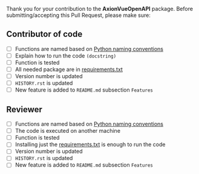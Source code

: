 Thank you for your contribution to the **AxionVueOpenAPI** package.
Before submitting/accepting this Pull Request, please make sure:

## Contributor of code

- [ ] Functions are named based on [Python naming conventions](https://visualgit.readthedocs.io/en/latest/pages/naming_convention.html)
- [ ] Explain how to run the code `(docstring)`
- [ ] Function is tested
- [ ] All needed package are in [requirements.txt](requirements.txt)
- [ ] Version number is updated
- [ ] `HISTORY.rst` is updated
- [ ] New feature is added to `README.md` subsection `Features`

## Reviewer

- [ ] Functions are named based on [Python naming conventions](https://visualgit.readthedocs.io/en/latest/pages/naming_convention.html)
- [ ] The code is executed on another machine
- [ ] Function is tested
- [ ] Installing just the [requirements.txt](requirements.txt) is enough to run the code
- [ ] Version number is updated
- [ ] `HISTORY.rst` is updated
- [ ] New feature is added to `README.md` subsection `Features`
